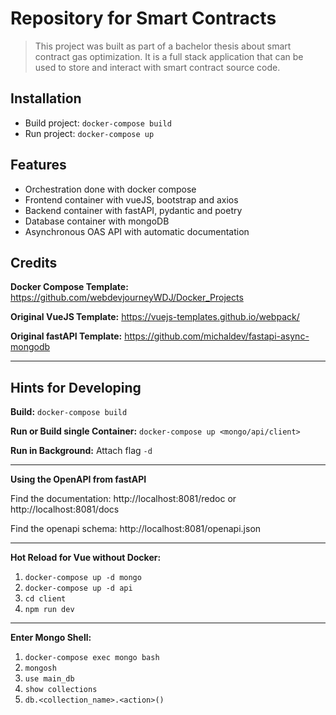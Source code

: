 # Repository for Smart Contracts

> This project was built as part of a bachelor thesis about smart contract gas optimization. It is a full stack application that can be used to store and interact with smart contract source code.

## Installation

- Build project: `docker-compose build`
- Run project: `docker-compose up`

## Features

- Orchestration done with docker compose
- Frontend container with vueJS, bootstrap and axios
- Backend container with fastAPI, pydantic and poetry
- Database container with mongoDB
- Asynchronous OAS API with automatic documentation

## Credits

**Docker Compose Template:**
https://github.com/webdevjourneyWDJ/Docker_Projects

**Original VueJS Template:**
https://vuejs-templates.github.io/webpack/

**Original fastAPI Template:**
https://github.com/michaldev/fastapi-async-mongodb

---

## Hints for Developing

**Build:**
`docker-compose build`

**Run or Build single Container:**
`docker-compose up <mongo/api/client>`

**Run in Background:** Attach flag `-d`

---

**Using the OpenAPI from fastAPI**

Find the documentation: http://localhost:8081/redoc or http://localhost:8081/docs

Find the openapi schema: http://localhost:8081/openapi.json

---

**Hot Reload for Vue without Docker:**

1. `docker-compose up -d mongo`
2. `docker-compose up -d api`
3. `cd client`
4. `npm run dev`

---

**Enter Mongo Shell:**

1. `docker-compose exec mongo bash`
2. `mongosh`
3. `use main_db`
4. `show collections`
5. `db.<collection_name>.<action>()`
